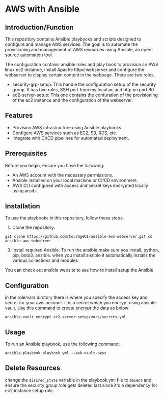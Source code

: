 # AWS with Ansible

## Introduction/Function
This repository contains Ansible playbooks and scripts designed to configure and manage AWS services. The goal is to automate the provisioning and management of AWS resources using Ansible, an open-source automation tool.

The configuration contains ansible roles and play book to provision an AWS linux ec2 instance, install Apache httpd webserver and configure the webserver to display certain content in the webpage. 
There are two roles,
- security-grp-setup: This handle the configuration setup of the security group. It has two rules, SSH port from my local pc and http on port 80
- ec2-server-setup: This one contains the confuration of the provisioning of the ec2 instance and the configuration of the webserver.

## Features
- Provision AWS infrastructure using Ansible playbooks.
- Configure AWS services such as EC2, S3, RDS, etc.
- Integrate with CI/CD pipelines for automated deployment.

## Prerequisites
Before you begin, ensure you have the following:
- An AWS account with the necessary permissions.
- Ansible installed on your local machine or CI/CD environment.
- AWS CLI configured with access and secret keys encrypted locally using ansibl.

## Installation
To use the playbooks in this repository, follow these steps:
1. Clone the repository:
   
```git clone https://github.com/CourageOI/ansible-aws-webserver.git cd ansible-aws-webserver```

3. Install required Ansible:
To run the ansible make sure you install, python, pip, boto3, ansible.
when you install ansible it automatically installs the various collections and modules

You can check out ansible website to see how to install setup the Ansible
## Configuration
in the role/vars dirctory there is where you specify the access key and secret for your aws account. it is a secret which you encrypt using ansible-vault. 
Use this command to create encrypt the data as below:

```ansible-vault encrypt ec2-server-setup/vars/secrets.yml```


## Usage
To run an Ansible playbook, use the following command:

```ansible-playbook playbook.yml --ask-vault-pass```

## Delete Resources
change the ```disired_state``` variable in the playbook.yml file to ```absent``` and ensure the security group role gets deleted last since it's a dependency for ec2 instance setup role. 





